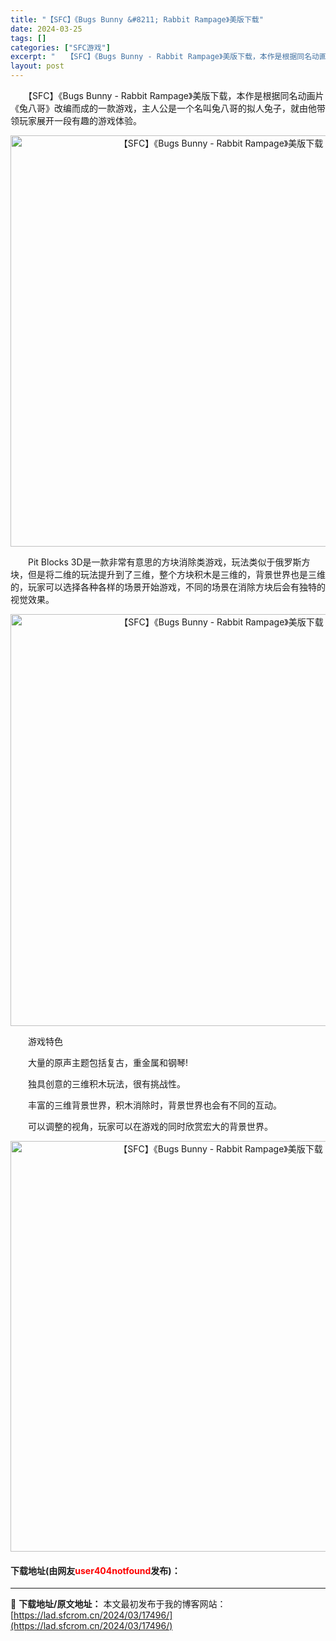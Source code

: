 ```yaml
---
title: "【SFC】《Bugs Bunny &#8211; Rabbit Rampage》美版下载"
date: 2024-03-25
tags: []
categories: ["SFC游戏"]
excerpt: "　　【SFC】《Bugs Bunny - Rabbit Rampage》美版下载，本作是根据同名动画片《兔八哥》改编而成的一款游戏，主人公是一个名叫兔八哥的拟人兔子，就由他带领玩家展开一段有趣的游戏体验。 　　Pit Blocks 3D是一款非常有意思的方块消除类游戏，玩法类似于俄罗斯方块，但是将二&hellip;"
layout: post
---
```


 <p>　　【SFC】《Bugs Bunny - Rabbit Rampage》美版下载，本作是根据同名动画片《兔八哥》改编而成的一款游戏，主人公是一个名叫兔八哥的拟人兔子，就由他带领玩家展开一段有趣的游戏体验。</p> <p align="center"><img align="" border="0" src="https://lad.sfcrom.cn/wp-content/uploads/2024/03/20240324_6600b249754b3.png" width="658" alt="【SFC】《Bugs Bunny - Rabbit Rampage》美版下载" /></p> <p>　　Pit Blocks 3D是一款非常有意思的方块消除类游戏，玩法类似于俄罗斯方块，但是将二维的玩法提升到了三维，整个方块积木是三维的，背景世界也是三维的，玩家可以选择各种各样的场景开始游戏，不同的场景在消除方块后会有独特的视觉效果。</p> <p align="center"><img align="" border="0" src="https://lad.sfcrom.cn/wp-content/uploads/2024/03/20240324_6600b24b3ea5b.png" width="659" alt="【SFC】《Bugs Bunny - Rabbit Rampage》美版下载" /></p> <p>　　游戏特色</p> <p>　　大量的原声主题包括复古，重金属和钢琴!</p> <p>　　独具创意的三维积木玩法，很有挑战性。</p> <p>　　丰富的三维背景世界，积木消除时，背景世界也会有不同的互动。</p> <p>　　可以调整的视角，玩家可以在游戏的同时欣赏宏大的背景世界。</p> <p align="center"><img align="" border="0" src="https://lad.sfcrom.cn/wp-content/uploads/2024/03/20240324_6600b24d0417b.png" width="657" alt="【SFC】《Bugs Bunny - Rabbit Rampage》美版下载" /></p> <p><h4>下载地址(由网友<font color="red">user404notfound</font>发布)：</h4></p> 

---
📖 **下载地址/原文地址：** 本文最初发布于我的博客网站：[https://lad.sfcrom.cn/2024/03/17496/](https://lad.sfcrom.cn/2024/03/17496/)
